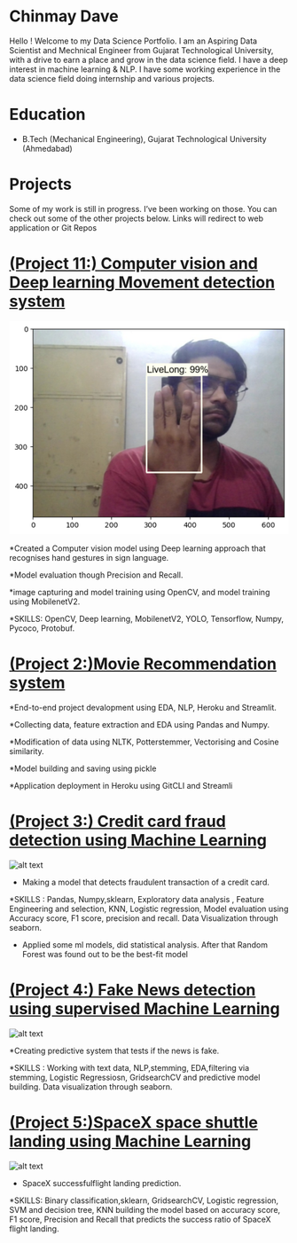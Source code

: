 # Chinmay Dave

Hello ! Welcome to my Data Science Portfolio. I am an Aspiring Data Scientist and Mechnical Engineer from Gujarat Technological University, with a drive to earn a place and grow in the data science field. I have a deep interest in machine learning & NLP. I have some working experience in the data science field doing internship and various projects. 


# Education
* B.Tech (Mechanical Engineering), Gujarat Technological University (Ahmedabad)

# Projects

Some of my work is still in progress. I’ve been working on those. You can check out some of the other projects below.
Links will redirect to web application or Git Repos


# [(Project 11:) Computer vision and Deep learning Movement detection system ](https://github.com/daverx390dc/Object_Detection)
![alt text](https://github.com/daverx390dc/Chinmay-Dave/blob/main/download.png)

*Created a Computer vision model using Deep learning approach that recognises hand gestures in sign language.

*Model evaluation though Precision and Recall.

*image capturing and model training using OpenCV, and model training using MobilenetV2.

*SKILLS: OpenCV, Deep learning, MobilenetV2, YOLO, Tensorflow, Numpy, Pycoco, Protobuf.




# [(Project 2:)Movie Recommendation system](https://movie-recommandation-dc.herokuapp.com/)

*End-to-end project devalopment using EDA, NLP, Heroku and Streamlit.

*Collecting data, feature extraction and EDA using Pandas and Numpy.

*Modification of data using NLTK, Potterstemmer, Vectorising and Cosine similarity.

*Model building and saving using pickle

*Application deployment in Heroku using GitCLI and Streamli



# [(Project 3:) Credit card fraud detection using Machine Learning](https://github.com/daverx390dc/Credit-card-fraud-detection)
![alt text](https://github.com/daverx390dc/Chinmay_Portfolio/blob/main/images/creditcards450.jpg)
  

* Making a model that detects fraudulent transaction of a credit card. 

*SKILLS : Pandas, Numpy,sklearn, Exploratory data analysis , Feature Engineering and selection, KNN, Logistic regression, Model evaluation using Accuracy
score, F1 score, precision and recall. Data Visualization through seaborn.

* Applied some ml models, did statistical analysis. After that Random Forest was found out to be the best-fit model


# [(Project 4:) Fake News detection using supervised Machine Learning](https://github.com/daverx390dc/Fake-news-detection)
![alt text](https://github.com/daverx390dc/Chinmay_Portfolio/blob/main/images/fake%20news.jpg)


*Creating predictive system that tests if the news is fake. 

*SKILLS : Working with text data, NLP,stemming, EDA,filtering via stemming, Logistic Regressiosn, GridsearchCV and predictive model building. Data visualization through seaborn.


# [(Project 5:)SpaceX space shuttle landing using Machine Learning](https://github.com/daverx390dc/SpaceX-flight-prediction)
![alt text](https://github.com/daverx390dc/Chinmay_Portfolio/blob/main/images/spaceX.jpg)

* SpaceX successfulflight landing prediction. 

*SKILLS: Binary classification,sklearn, GridsearchCV, Logistic regression, SVM and decision tree, KNN building the model based on accuracy score, F1 score, Precision and Recall that predicts the success ratio of SpaceX flight landing.


